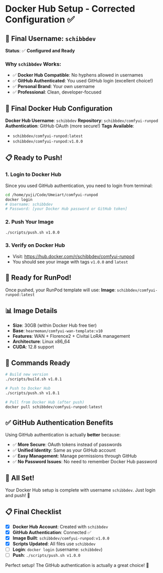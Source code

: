 # Docker Hub Setup - Corrected Configuration ✅

## 🎯 **Final Username: `schibbdev`**

**Status**: ✅ **Configured and Ready**

### Why `schibbdev` Works:
- ✅ **Docker Hub Compatible**: No hyphens allowed in usernames
- ✅ **GitHub Authenticated**: You used GitHub login (excellent choice!)
- ✅ **Personal Brand**: Your own username
- ✅ **Professional**: Clean, developer-focused

## 🐳 **Final Docker Hub Configuration**

**Docker Hub Username**: `schibbdev`
**Repository**: `schibbdev/comfyui-runpod`
**Authentication**: GitHub OAuth (more secure!)
**Tags Available**:
- `schibbdev/comfyui-runpod:latest`
- `schibbdev/comfyui-runpod:v1.0.0`

## 📋 **Ready to Push!**

### 1. Login to Docker Hub
Since you used GitHub authentication, you need to login from terminal:

```bash
cd /home/yuji/Code/Umeiart/comfyui-runpod
docker login
# Username: schibbdev
# Password: [your Docker Hub password or GitHub token]
```

### 2. Push Your Image
```bash
./scripts/push.sh v1.0.0
```

### 3. Verify on Docker Hub
- Visit: https://hub.docker.com/r/schibbdev/comfyui-runpod
- You should see your image with tags `v1.0.0` and `latest`

## 🚀 **Ready for RunPod!**

Once pushed, your RunPod template will use:
**Image**: `schibbdev/comfyui-runpod:latest`

## 📊 **Image Details**
- **Size**: 30GB (within Docker Hub free tier)
- **Base**: `hearmeman/comfyui-wan-template:v10`
- **Features**: WAN + Florence2 + Civitai LoRA management
- **Architecture**: Linux x86_64
- **CUDA**: 12.8 support

## 🔧 **Commands Ready**
```bash
# Build new version
./scripts/build.sh v1.0.1

# Push to Docker Hub
./scripts/push.sh v1.0.1

# Pull from Docker Hub (after push)
docker pull schibbdev/comfyui-runpod:latest
```

## ✅ **GitHub Authentication Benefits**

Using GitHub authentication is actually **better** because:
- ✅ **More Secure**: OAuth tokens instead of passwords
- ✅ **Unified Identity**: Same as your GitHub account
- ✅ **Easy Management**: Manage permissions through GitHub
- ✅ **No Password Issues**: No need to remember Docker Hub password

## 🎉 **All Set!**

Your Docker Hub setup is complete with username `schibbdev`. Just login and push! 🚀

## 📋 **Final Checklist**

- [x] **Docker Hub Account**: Created with `schibbdev`
- [x] **GitHub Authentication**: Connected ✅
- [x] **Image Built**: `schibbdev/comfyui-runpod:v1.0.0`
- [x] **Scripts Updated**: All files use `schibbdev`
- [ ] **Login**: `docker login` (username: `schibbdev`)
- [ ] **Push**: `./scripts/push.sh v1.0.0`

Perfect setup! The GitHub authentication is actually a great choice! 🎯

